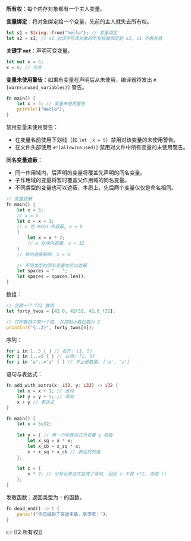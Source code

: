 **所有权**：每个内存对象都有一个主人变量。

**变量绑定**：将对象绑定给一个变量，先前的主人就失去所有权。

```rust
let s1 = String::from("hello"); // 变量绑定
let s2 = s1; // s1 对该字符串对象的所有权被绑定到 s2, s1 不再有效
```

**关键字 `mut`**：声明可变变量。

```rust
let mut x = 5;
x = 6; // 可变
```

**变量未使用警告**：如果有变量在声明后从未使用，编译器将发出 `#[warn(unused_variables)]` 警告。

```rust
fn main() {
	let x = 5; // 变量未使用警告
	println!("Hello");
}
```

禁用变量未使用警告：

- 在变量名前使用下划线（如 `let _x = 5`）禁用对该变量的未使用警告。
- 在文件头部使用 `#![allow(unused)]` 禁用对文件中所有变量的未使用警告。

**同名变量遮蔽**：

- 同一作用域内，后声明的变量将覆盖先声明的同名变量。
- 子作用域的变量将暂时覆盖父作用域的同名变量。
- 不同类型的变量也可以遮蔽，本质上，先后两个变量仅仅是命名相同。

```rust
// 变量遮蔽
fn main() {
	let x = 5;
	// x = 5
	let x = x + 1;
	// x 在 main 内遮蔽, x = 6
	{
		let x = x * 2;
		// x 在块内遮蔽, x = 12
	}
	// 块的遮蔽解除, x = 6
	
	// 不同类型的同名变量也可以遮蔽
	let spaces = "   ";
	let spaces = spaces.len();
}
```

数组：

```rust
// 创建一个 f32 数组
let forty_twos = [42.0, 42f32, 42.0_f32];

// 打印数组中第一个值, 并控制小数位数为 2
println!("{:.2}", forty_twos[0]);
```

序列：

```rust
for i in 1..5 { } // 右开: [1, 5)
for i in 1..=5 { } // 右闭: [1, 5]
for i in 'a'..='z' { } // 不止是数值: ['a', 'z']
```

语句与表达式：

```rust
fn add_with_extra(x: i32, y: i32) -> i32 {
    let x = x + 1; // 语句
    let y = y + 5; // 语句
    x + y // 表达式
}
```

```rust
fn main() {
    let x = 5u32;
	
    let y = { // 用一个块表达式为变量 y 赋值
        let x_sq = x * x;
        let x_cb = x_sq * x;
        x + x_sq + x_cb // 表达式的值
    };
	
    let z = {
        x * 2; // 分号让表达式变成了语句, 因此 z 不是 x*2, 而是 ()
    };
}
```

发散函数：返回类型为 `!` 的函数。

```rust
fn dead_end() -> ! {
	panic!("你已经到了穷途末路，崩溃吧！");
}
```

👉 [[2 所有权]]